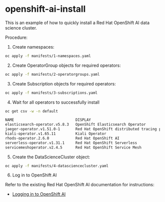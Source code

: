 # openshift-ai-install

This is an example of how to quickly install a Red Hat OpenShift AI data science cluster.

Procedure:

1. Create namespaces:
```bash
oc apply -f manifests/1-namespaces.yaml
```

2. Create OperatorGroup objects for required operators:
```bash
oc apply -f manifests/2-operatorgroups.yaml
```

3. Create Subscription objects for required operators:
```bash
oc apply -f manifests/3-subscriptions.yaml
```

4. Wait for all operators to successfully install
```bash
oc get csv -w -n default
```

```bash
NAME                            DISPLAY                                          VERSION    REPLACES                             PHASE
elasticsearch-operator.v5.8.3   OpenShift Elasticsearch Operator                 5.8.3      elasticsearch-operator.v5.8.2        Succeeded
jaeger-operator.v1.51.0-1       Red Hat OpenShift distributed tracing platform   1.51.0-1   jaeger-operator.v1.47.1-5            Succeeded
kiali-operator.v1.65.11         Kiali Operator                                   1.65.11    kiali-operator.v1.65.10              Succeeded
rhods-operator.2.6.0            Red Hat OpenShift AI                             2.6.0      rhods-operator.2.5.0                 Succeeded
serverless-operator.v1.31.1     Red Hat OpenShift Serverless                     1.31.1     serverless-operator.v1.31.0          Succeeded
servicemeshoperator.v2.4.5      Red Hat OpenShift Service Mesh                   2.4.5-0    servicemeshoperator.v2.4.4           Succeeded
```

5. Create the DataScienceCluster object:
```bash
oc apply -f manifests/4-datasciencecluster.yaml
```

6. Log in to OpenShift AI

Refer to the existing Red Hat OpenShift AI documentation for instructions:
- [Logging in to OpenShift AI](https://access.redhat.com/documentation/en-us/red_hat_openshift_ai_self-managed/2.6/html/getting_started_with_red_hat_openshift_ai_self-managed/logging-in_get-started)